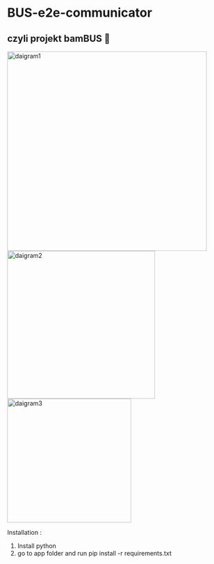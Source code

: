 # BUS-e2e-communicator
## czyli projekt bamBUS :bamboo:

<img width="459" alt="daigram1" src="https://user-images.githubusercontent.com/22011659/196692883-cd214401-f7bb-4fd2-b613-b7b5837960f1.png">
<img width="340" alt="daigram2" src="https://user-images.githubusercontent.com/22011659/196692899-66cb91e6-7aaf-4f57-a2f2-218fc5ed4416.png">
<img width="285" alt="daigram3" src="https://user-images.githubusercontent.com/22011659/196692908-abf61ca6-eb86-4467-81a6-f1ad5aeea518.png">


Installation : 
1. Install python
2. go to app folder and run pip install -r requirements.txt
